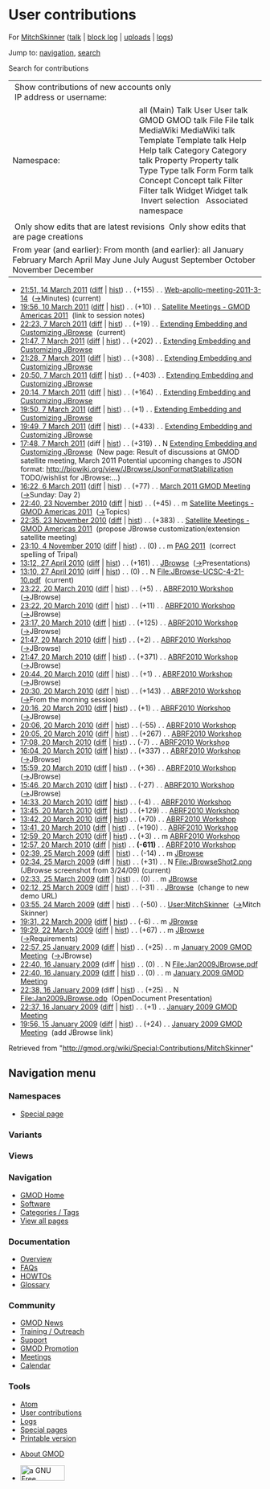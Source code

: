 <div id="mw-page-base" class="noprint">

</div>

<div id="mw-head-base" class="noprint">

</div>

<div id="content" class="mw-body" role="main">

<span id="top"></span>

<div id="mw-js-message" style="display:none;">

</div>



# <span dir="auto">User contributions</span>

<div id="bodyContent">

<div id="contentSub">

For [MitchSkinner](/wiki/User:MitchSkinner "User:MitchSkinner") (<a
href="/mediawiki/index.php?title=User_talk:MitchSkinner&amp;action=edit&amp;redlink=1"
class="new"
title="User talk:MitchSkinner (page does not exist)">talk</a> \| [block
log](/mediawiki/index.php?title=Special:Log/block&page=User%3AMitchSkinner "Special:Log/block")
\|
[uploads](/wiki/Special:ListFiles/MitchSkinner "Special:ListFiles/MitchSkinner")
\| [logs](/wiki/Special:Log/MitchSkinner "Special:Log/MitchSkinner"))

</div>

<div id="jump-to-nav" class="mw-jump">

Jump to: [navigation](#mw-navigation), [search](#p-search)

</div>

<div id="mw-content-text">

Search for contributions

<table class="mw-contributions-table">
<colgroup>
<col style="width: 50%" />
<col style="width: 50%" />
</colgroup>
<tbody>
<tr class="odd">
<td colspan="2"> Show contributions of new accounts only<br />
 IP address or username:</td>
</tr>
<tr class="even">
<td class="mw-label">Namespace:</td>
<td>all (Main) Talk User User talk GMOD GMOD talk File File talk
MediaWiki MediaWiki talk Template Template talk Help Help talk Category
Category talk Property Property talk Type Type talk Form Form talk
Concept Concept talk Filter Filter talk Widget Widget talk  
 Invert selection 
 Associated namespace </td>
</tr>
<tr class="odd">
<td colspan="2"></td>
</tr>
<tr class="even">
<td colspan="2"> Only show edits that are latest revisions
 Only show edits that are page creations</td>
</tr>
<tr class="odd">
<td colspan="2">From year (and earlier): From month (and earlier): all
January February March April May June July August September October
November December</td>
</tr>
</tbody>
</table>

- <a
  href="/mediawiki/index.php?title=Web-apollo-meeting-2011-3-14&amp;oldid=17331"
  class="mw-changeslist-date" title="Web-apollo-meeting-2011-3-14">21:51,
  14 March 2011</a>
  ([diff](/mediawiki/index.php?title=Web-apollo-meeting-2011-3-14&diff=prev&oldid=17331 "Web-apollo-meeting-2011-3-14")
  \|
  [hist](/mediawiki/index.php?title=Web-apollo-meeting-2011-3-14&action=history "Web-apollo-meeting-2011-3-14"))
  <span class="mw-changeslist-separator">. .</span>
  <span class="mw-plusminus-pos" dir="ltr"
  title="787 bytes after change">(+155)</span>‎
  <span class="mw-changeslist-separator">. .</span>
  <a href="/wiki/Web-apollo-meeting-2011-3-14"
  class="mw-contributions-title"
  title="Web-apollo-meeting-2011-3-14">Web-apollo-meeting-2011-3-14</a> ‎
  <span class="comment">([→](/wiki/Web-apollo-meeting-2011-3-14#Minutes "Web-apollo-meeting-2011-3-14")‎<span dir="auto"><span class="autocomment">Minutes</span></span>)</span>
  <span class="mw-uctop">(current)</span>
- <a
  href="/mediawiki/index.php?title=Satellite_Meetings_-_GMOD_Americas_2011&amp;oldid=17254"
  class="mw-changeslist-date"
  title="Satellite Meetings - GMOD Americas 2011">19:56, 10 March 2011</a>
  ([diff](/mediawiki/index.php?title=Satellite_Meetings_-_GMOD_Americas_2011&diff=prev&oldid=17254 "Satellite Meetings - GMOD Americas 2011")
  \|
  [hist](/mediawiki/index.php?title=Satellite_Meetings_-_GMOD_Americas_2011&action=history "Satellite Meetings - GMOD Americas 2011"))
  <span class="mw-changeslist-separator">. .</span>
  <span class="mw-plusminus-pos" dir="ltr"
  title="4,159 bytes after change">(+10)</span>‎
  <span class="mw-changeslist-separator">. .</span>
  <a href="/wiki/Satellite_Meetings_-_GMOD_Americas_2011"
  class="mw-contributions-title"
  title="Satellite Meetings - GMOD Americas 2011">Satellite Meetings -
  GMOD Americas 2011</a> ‎ <span class="comment">(link to session
  notes)</span>
- <a
  href="/mediawiki/index.php?title=Extending_Embedding_and_Customizing_JBrowse&amp;oldid=17217"
  class="mw-changeslist-date"
  title="Extending Embedding and Customizing JBrowse">22:23, 7 March
  2011</a>
  ([diff](/mediawiki/index.php?title=Extending_Embedding_and_Customizing_JBrowse&diff=prev&oldid=17217 "Extending Embedding and Customizing JBrowse")
  \|
  [hist](/mediawiki/index.php?title=Extending_Embedding_and_Customizing_JBrowse&action=history "Extending Embedding and Customizing JBrowse"))
  <span class="mw-changeslist-separator">. .</span>
  <span class="mw-plusminus-pos" dir="ltr"
  title="1,849 bytes after change">(+19)</span>‎
  <span class="mw-changeslist-separator">. .</span>
  <a href="/wiki/Extending_Embedding_and_Customizing_JBrowse"
  class="mw-contributions-title"
  title="Extending Embedding and Customizing JBrowse">Extending Embedding
  and Customizing JBrowse</a> ‎ <span class="mw-uctop">(current)</span>
- <a
  href="/mediawiki/index.php?title=Extending_Embedding_and_Customizing_JBrowse&amp;oldid=17216"
  class="mw-changeslist-date"
  title="Extending Embedding and Customizing JBrowse">21:47, 7 March
  2011</a>
  ([diff](/mediawiki/index.php?title=Extending_Embedding_and_Customizing_JBrowse&diff=prev&oldid=17216 "Extending Embedding and Customizing JBrowse")
  \|
  [hist](/mediawiki/index.php?title=Extending_Embedding_and_Customizing_JBrowse&action=history "Extending Embedding and Customizing JBrowse"))
  <span class="mw-changeslist-separator">. .</span>
  <span class="mw-plusminus-pos" dir="ltr"
  title="1,830 bytes after change">(+202)</span>‎
  <span class="mw-changeslist-separator">. .</span>
  <a href="/wiki/Extending_Embedding_and_Customizing_JBrowse"
  class="mw-contributions-title"
  title="Extending Embedding and Customizing JBrowse">Extending Embedding
  and Customizing JBrowse</a> ‎
- <a
  href="/mediawiki/index.php?title=Extending_Embedding_and_Customizing_JBrowse&amp;oldid=17215"
  class="mw-changeslist-date"
  title="Extending Embedding and Customizing JBrowse">21:28, 7 March
  2011</a>
  ([diff](/mediawiki/index.php?title=Extending_Embedding_and_Customizing_JBrowse&diff=prev&oldid=17215 "Extending Embedding and Customizing JBrowse")
  \|
  [hist](/mediawiki/index.php?title=Extending_Embedding_and_Customizing_JBrowse&action=history "Extending Embedding and Customizing JBrowse"))
  <span class="mw-changeslist-separator">. .</span>
  <span class="mw-plusminus-pos" dir="ltr"
  title="1,628 bytes after change">(+308)</span>‎
  <span class="mw-changeslist-separator">. .</span>
  <a href="/wiki/Extending_Embedding_and_Customizing_JBrowse"
  class="mw-contributions-title"
  title="Extending Embedding and Customizing JBrowse">Extending Embedding
  and Customizing JBrowse</a> ‎
- <a
  href="/mediawiki/index.php?title=Extending_Embedding_and_Customizing_JBrowse&amp;oldid=17212"
  class="mw-changeslist-date"
  title="Extending Embedding and Customizing JBrowse">20:50, 7 March
  2011</a>
  ([diff](/mediawiki/index.php?title=Extending_Embedding_and_Customizing_JBrowse&diff=prev&oldid=17212 "Extending Embedding and Customizing JBrowse")
  \|
  [hist](/mediawiki/index.php?title=Extending_Embedding_and_Customizing_JBrowse&action=history "Extending Embedding and Customizing JBrowse"))
  <span class="mw-changeslist-separator">. .</span>
  <span class="mw-plusminus-pos" dir="ltr"
  title="1,320 bytes after change">(+403)</span>‎
  <span class="mw-changeslist-separator">. .</span>
  <a href="/wiki/Extending_Embedding_and_Customizing_JBrowse"
  class="mw-contributions-title"
  title="Extending Embedding and Customizing JBrowse">Extending Embedding
  and Customizing JBrowse</a> ‎
- <a
  href="/mediawiki/index.php?title=Extending_Embedding_and_Customizing_JBrowse&amp;oldid=17211"
  class="mw-changeslist-date"
  title="Extending Embedding and Customizing JBrowse">20:14, 7 March
  2011</a>
  ([diff](/mediawiki/index.php?title=Extending_Embedding_and_Customizing_JBrowse&diff=prev&oldid=17211 "Extending Embedding and Customizing JBrowse")
  \|
  [hist](/mediawiki/index.php?title=Extending_Embedding_and_Customizing_JBrowse&action=history "Extending Embedding and Customizing JBrowse"))
  <span class="mw-changeslist-separator">. .</span>
  <span class="mw-plusminus-pos" dir="ltr"
  title="917 bytes after change">(+164)</span>‎
  <span class="mw-changeslist-separator">. .</span>
  <a href="/wiki/Extending_Embedding_and_Customizing_JBrowse"
  class="mw-contributions-title"
  title="Extending Embedding and Customizing JBrowse">Extending Embedding
  and Customizing JBrowse</a> ‎
- <a
  href="/mediawiki/index.php?title=Extending_Embedding_and_Customizing_JBrowse&amp;oldid=17210"
  class="mw-changeslist-date"
  title="Extending Embedding and Customizing JBrowse">19:50, 7 March
  2011</a>
  ([diff](/mediawiki/index.php?title=Extending_Embedding_and_Customizing_JBrowse&diff=prev&oldid=17210 "Extending Embedding and Customizing JBrowse")
  \|
  [hist](/mediawiki/index.php?title=Extending_Embedding_and_Customizing_JBrowse&action=history "Extending Embedding and Customizing JBrowse"))
  <span class="mw-changeslist-separator">. .</span>
  <span class="mw-plusminus-pos" dir="ltr"
  title="753 bytes after change">(+1)</span>‎
  <span class="mw-changeslist-separator">. .</span>
  <a href="/wiki/Extending_Embedding_and_Customizing_JBrowse"
  class="mw-contributions-title"
  title="Extending Embedding and Customizing JBrowse">Extending Embedding
  and Customizing JBrowse</a> ‎
- <a
  href="/mediawiki/index.php?title=Extending_Embedding_and_Customizing_JBrowse&amp;oldid=17209"
  class="mw-changeslist-date"
  title="Extending Embedding and Customizing JBrowse">19:49, 7 March
  2011</a>
  ([diff](/mediawiki/index.php?title=Extending_Embedding_and_Customizing_JBrowse&diff=prev&oldid=17209 "Extending Embedding and Customizing JBrowse")
  \|
  [hist](/mediawiki/index.php?title=Extending_Embedding_and_Customizing_JBrowse&action=history "Extending Embedding and Customizing JBrowse"))
  <span class="mw-changeslist-separator">. .</span>
  <span class="mw-plusminus-pos" dir="ltr"
  title="752 bytes after change">(+433)</span>‎
  <span class="mw-changeslist-separator">. .</span>
  <a href="/wiki/Extending_Embedding_and_Customizing_JBrowse"
  class="mw-contributions-title"
  title="Extending Embedding and Customizing JBrowse">Extending Embedding
  and Customizing JBrowse</a> ‎
- <a
  href="/mediawiki/index.php?title=Extending_Embedding_and_Customizing_JBrowse&amp;oldid=17206"
  class="mw-changeslist-date"
  title="Extending Embedding and Customizing JBrowse">17:48, 7 March
  2011</a> (diff \|
  [hist](/mediawiki/index.php?title=Extending_Embedding_and_Customizing_JBrowse&action=history "Extending Embedding and Customizing JBrowse"))
  <span class="mw-changeslist-separator">. .</span>
  <span class="mw-plusminus-pos" dir="ltr"
  title="319 bytes after change">(+319)</span>‎
  <span class="mw-changeslist-separator">. .</span> N
  <a href="/wiki/Extending_Embedding_and_Customizing_JBrowse"
  class="mw-contributions-title"
  title="Extending Embedding and Customizing JBrowse">Extending Embedding
  and Customizing JBrowse</a> ‎ <span class="comment">(New page: Result
  of discussions at GMOD satellite meeting, March 2011 Potential
  upcoming changes to JSON format:
  http://biowiki.org/view/JBrowse/JsonFormatStabilization TODO/wishlist
  for JBrowse:...)</span>
- <a
  href="/mediawiki/index.php?title=March_2011_GMOD_Meeting&amp;oldid=17156"
  class="mw-changeslist-date" title="March 2011 GMOD Meeting">16:22, 6
  March 2011</a>
  ([diff](/mediawiki/index.php?title=March_2011_GMOD_Meeting&diff=prev&oldid=17156 "March 2011 GMOD Meeting")
  \|
  [hist](/mediawiki/index.php?title=March_2011_GMOD_Meeting&action=history "March 2011 GMOD Meeting"))
  <span class="mw-changeslist-separator">. .</span>
  <span class="mw-plusminus-pos" dir="ltr"
  title="14,777 bytes after change">(+77)</span>‎
  <span class="mw-changeslist-separator">. .</span>
  <a href="/wiki/March_2011_GMOD_Meeting" class="mw-contributions-title"
  title="March 2011 GMOD Meeting">March 2011 GMOD Meeting</a> ‎
  <span class="comment">([→](/wiki/March_2011_GMOD_Meeting#Sunday:_Day_2 "March 2011 GMOD Meeting")‎<span dir="auto"><span class="autocomment">Sunday:
  Day 2</span></span>)</span>
- <a
  href="/mediawiki/index.php?title=Satellite_Meetings_-_GMOD_Americas_2011&amp;oldid=15453"
  class="mw-changeslist-date"
  title="Satellite Meetings - GMOD Americas 2011">22:40, 23 November
  2010</a>
  ([diff](/mediawiki/index.php?title=Satellite_Meetings_-_GMOD_Americas_2011&diff=prev&oldid=15453 "Satellite Meetings - GMOD Americas 2011")
  \|
  [hist](/mediawiki/index.php?title=Satellite_Meetings_-_GMOD_Americas_2011&action=history "Satellite Meetings - GMOD Americas 2011"))
  <span class="mw-changeslist-separator">. .</span>
  <span class="mw-plusminus-pos" dir="ltr"
  title="2,505 bytes after change">(+45)</span>‎
  <span class="mw-changeslist-separator">. .</span> m
  <a href="/wiki/Satellite_Meetings_-_GMOD_Americas_2011"
  class="mw-contributions-title"
  title="Satellite Meetings - GMOD Americas 2011">Satellite Meetings -
  GMOD Americas 2011</a> ‎
  <span class="comment">([→](/wiki/Satellite_Meetings_-_GMOD_Americas_2011#Topics "Satellite Meetings - GMOD Americas 2011")‎<span dir="auto"><span class="autocomment">Topics</span></span>)</span>
- <a
  href="/mediawiki/index.php?title=Satellite_Meetings_-_GMOD_Americas_2011&amp;oldid=15452"
  class="mw-changeslist-date"
  title="Satellite Meetings - GMOD Americas 2011">22:35, 23 November
  2010</a>
  ([diff](/mediawiki/index.php?title=Satellite_Meetings_-_GMOD_Americas_2011&diff=prev&oldid=15452 "Satellite Meetings - GMOD Americas 2011")
  \|
  [hist](/mediawiki/index.php?title=Satellite_Meetings_-_GMOD_Americas_2011&action=history "Satellite Meetings - GMOD Americas 2011"))
  <span class="mw-changeslist-separator">. .</span>
  <span class="mw-plusminus-pos" dir="ltr"
  title="2,460 bytes after change">(+383)</span>‎
  <span class="mw-changeslist-separator">. .</span>
  <a href="/wiki/Satellite_Meetings_-_GMOD_Americas_2011"
  class="mw-contributions-title"
  title="Satellite Meetings - GMOD Americas 2011">Satellite Meetings -
  GMOD Americas 2011</a> ‎ <span class="comment">(propose JBrowse
  customization/extension satellite meeting)</span>
- <a href="/mediawiki/index.php?title=PAG_2011&amp;oldid=15003"
  class="mw-changeslist-date" title="PAG 2011">23:10, 4 November 2010</a>
  ([diff](/mediawiki/index.php?title=PAG_2011&diff=prev&oldid=15003 "PAG 2011")
  \|
  [hist](/mediawiki/index.php?title=PAG_2011&action=history "PAG 2011"))
  <span class="mw-changeslist-separator">. .</span>
  <span class="mw-plusminus-null" dir="ltr"
  title="3,929 bytes after change">(0)</span>‎
  <span class="mw-changeslist-separator">. .</span> m
  <a href="/wiki/PAG_2011" class="mw-contributions-title"
  title="PAG 2011">PAG 2011</a> ‎ <span class="comment">(correct spelling
  of Tripal)</span>
- <a href="/mediawiki/index.php?title=JBrowse&amp;oldid=12422"
  class="mw-changeslist-date" title="JBrowse">13:12, 27 April 2010</a>
  ([diff](/mediawiki/index.php?title=JBrowse&diff=prev&oldid=12422 "JBrowse")
  \|
  [hist](/mediawiki/index.php?title=JBrowse&action=history "JBrowse"))
  <span class="mw-changeslist-separator">. .</span>
  <span class="mw-plusminus-pos" dir="ltr"
  title="2,137 bytes after change">(+161)</span>‎
  <span class="mw-changeslist-separator">. .</span>
  <a href="/wiki/JBrowse" class="mw-contributions-title"
  title="JBrowse">JBrowse</a> ‎
  <span class="comment">([→](/wiki/JBrowse#Presentations "JBrowse")‎<span dir="auto"><span class="autocomment">Presentations</span></span>)</span>
- <a
  href="/mediawiki/index.php?title=File:JBrowse-UCSC-4-21-10.pdf&amp;oldid=12421"
  class="mw-changeslist-date" title="File:JBrowse-UCSC-4-21-10.pdf">13:10,
  27 April 2010</a> (diff \|
  [hist](/mediawiki/index.php?title=File:JBrowse-UCSC-4-21-10.pdf&action=history "File:JBrowse-UCSC-4-21-10.pdf"))
  <span class="mw-changeslist-separator">. .</span>
  <span class="mw-plusminus-null" dir="ltr"
  title="0 bytes after change">(0)</span>‎
  <span class="mw-changeslist-separator">. .</span> N
  <a href="/wiki/File:JBrowse-UCSC-4-21-10.pdf"
  class="mw-contributions-title"
  title="File:JBrowse-UCSC-4-21-10.pdf">File:JBrowse-UCSC-4-21-10.pdf</a>
  ‎ <span class="mw-uctop">(current)</span>
- <a href="/mediawiki/index.php?title=ABRF2010_Workshop&amp;oldid=12147"
  class="mw-changeslist-date" title="ABRF2010 Workshop">23:22, 20 March
  2010</a>
  ([diff](/mediawiki/index.php?title=ABRF2010_Workshop&diff=prev&oldid=12147 "ABRF2010 Workshop")
  \|
  [hist](/mediawiki/index.php?title=ABRF2010_Workshop&action=history "ABRF2010 Workshop"))
  <span class="mw-changeslist-separator">. .</span>
  <span class="mw-plusminus-pos" dir="ltr"
  title="17,223 bytes after change">(+5)</span>‎
  <span class="mw-changeslist-separator">. .</span>
  <a href="/wiki/ABRF2010_Workshop" class="mw-contributions-title"
  title="ABRF2010 Workshop">ABRF2010 Workshop</a> ‎
  <span class="comment">([→](/wiki/ABRF2010_Workshop#JBrowse "ABRF2010 Workshop")‎<span dir="auto"><span class="autocomment">JBrowse</span></span>)</span>
- <a href="/mediawiki/index.php?title=ABRF2010_Workshop&amp;oldid=12146"
  class="mw-changeslist-date" title="ABRF2010 Workshop">23:22, 20 March
  2010</a>
  ([diff](/mediawiki/index.php?title=ABRF2010_Workshop&diff=prev&oldid=12146 "ABRF2010 Workshop")
  \|
  [hist](/mediawiki/index.php?title=ABRF2010_Workshop&action=history "ABRF2010 Workshop"))
  <span class="mw-changeslist-separator">. .</span>
  <span class="mw-plusminus-pos" dir="ltr"
  title="17,218 bytes after change">(+11)</span>‎
  <span class="mw-changeslist-separator">. .</span>
  <a href="/wiki/ABRF2010_Workshop" class="mw-contributions-title"
  title="ABRF2010 Workshop">ABRF2010 Workshop</a> ‎
  <span class="comment">([→](/wiki/ABRF2010_Workshop#JBrowse "ABRF2010 Workshop")‎<span dir="auto"><span class="autocomment">JBrowse</span></span>)</span>
- <a href="/mediawiki/index.php?title=ABRF2010_Workshop&amp;oldid=12145"
  class="mw-changeslist-date" title="ABRF2010 Workshop">23:17, 20 March
  2010</a>
  ([diff](/mediawiki/index.php?title=ABRF2010_Workshop&diff=prev&oldid=12145 "ABRF2010 Workshop")
  \|
  [hist](/mediawiki/index.php?title=ABRF2010_Workshop&action=history "ABRF2010 Workshop"))
  <span class="mw-changeslist-separator">. .</span>
  <span class="mw-plusminus-pos" dir="ltr"
  title="17,207 bytes after change">(+125)</span>‎
  <span class="mw-changeslist-separator">. .</span>
  <a href="/wiki/ABRF2010_Workshop" class="mw-contributions-title"
  title="ABRF2010 Workshop">ABRF2010 Workshop</a> ‎
  <span class="comment">([→](/wiki/ABRF2010_Workshop#JBrowse "ABRF2010 Workshop")‎<span dir="auto"><span class="autocomment">JBrowse</span></span>)</span>
- <a href="/mediawiki/index.php?title=ABRF2010_Workshop&amp;oldid=12144"
  class="mw-changeslist-date" title="ABRF2010 Workshop">21:47, 20 March
  2010</a>
  ([diff](/mediawiki/index.php?title=ABRF2010_Workshop&diff=prev&oldid=12144 "ABRF2010 Workshop")
  \|
  [hist](/mediawiki/index.php?title=ABRF2010_Workshop&action=history "ABRF2010 Workshop"))
  <span class="mw-changeslist-separator">. .</span>
  <span class="mw-plusminus-pos" dir="ltr"
  title="17,082 bytes after change">(+2)</span>‎
  <span class="mw-changeslist-separator">. .</span>
  <a href="/wiki/ABRF2010_Workshop" class="mw-contributions-title"
  title="ABRF2010 Workshop">ABRF2010 Workshop</a> ‎
  <span class="comment">([→](/wiki/ABRF2010_Workshop#JBrowse "ABRF2010 Workshop")‎<span dir="auto"><span class="autocomment">JBrowse</span></span>)</span>
- <a href="/mediawiki/index.php?title=ABRF2010_Workshop&amp;oldid=12143"
  class="mw-changeslist-date" title="ABRF2010 Workshop">21:47, 20 March
  2010</a>
  ([diff](/mediawiki/index.php?title=ABRF2010_Workshop&diff=prev&oldid=12143 "ABRF2010 Workshop")
  \|
  [hist](/mediawiki/index.php?title=ABRF2010_Workshop&action=history "ABRF2010 Workshop"))
  <span class="mw-changeslist-separator">. .</span>
  <span class="mw-plusminus-pos" dir="ltr"
  title="17,080 bytes after change">(+371)</span>‎
  <span class="mw-changeslist-separator">. .</span>
  <a href="/wiki/ABRF2010_Workshop" class="mw-contributions-title"
  title="ABRF2010 Workshop">ABRF2010 Workshop</a> ‎
  <span class="comment">([→](/wiki/ABRF2010_Workshop#JBrowse "ABRF2010 Workshop")‎<span dir="auto"><span class="autocomment">JBrowse</span></span>)</span>
- <a href="/mediawiki/index.php?title=ABRF2010_Workshop&amp;oldid=12142"
  class="mw-changeslist-date" title="ABRF2010 Workshop">20:44, 20 March
  2010</a>
  ([diff](/mediawiki/index.php?title=ABRF2010_Workshop&diff=prev&oldid=12142 "ABRF2010 Workshop")
  \|
  [hist](/mediawiki/index.php?title=ABRF2010_Workshop&action=history "ABRF2010 Workshop"))
  <span class="mw-changeslist-separator">. .</span>
  <span class="mw-plusminus-pos" dir="ltr"
  title="16,709 bytes after change">(+1)</span>‎
  <span class="mw-changeslist-separator">. .</span>
  <a href="/wiki/ABRF2010_Workshop" class="mw-contributions-title"
  title="ABRF2010 Workshop">ABRF2010 Workshop</a> ‎
  <span class="comment">([→](/wiki/ABRF2010_Workshop#JBrowse "ABRF2010 Workshop")‎<span dir="auto"><span class="autocomment">JBrowse</span></span>)</span>
- <a href="/mediawiki/index.php?title=ABRF2010_Workshop&amp;oldid=12141"
  class="mw-changeslist-date" title="ABRF2010 Workshop">20:30, 20 March
  2010</a>
  ([diff](/mediawiki/index.php?title=ABRF2010_Workshop&diff=prev&oldid=12141 "ABRF2010 Workshop")
  \|
  [hist](/mediawiki/index.php?title=ABRF2010_Workshop&action=history "ABRF2010 Workshop"))
  <span class="mw-changeslist-separator">. .</span>
  <span class="mw-plusminus-pos" dir="ltr"
  title="16,708 bytes after change">(+143)</span>‎
  <span class="mw-changeslist-separator">. .</span>
  <a href="/wiki/ABRF2010_Workshop" class="mw-contributions-title"
  title="ABRF2010 Workshop">ABRF2010 Workshop</a> ‎
  <span class="comment">([→](/wiki/ABRF2010_Workshop#From_the_morning_session "ABRF2010 Workshop")‎<span dir="auto"><span class="autocomment">From
  the morning session</span></span>)</span>
- <a href="/mediawiki/index.php?title=ABRF2010_Workshop&amp;oldid=12140"
  class="mw-changeslist-date" title="ABRF2010 Workshop">20:16, 20 March
  2010</a>
  ([diff](/mediawiki/index.php?title=ABRF2010_Workshop&diff=prev&oldid=12140 "ABRF2010 Workshop")
  \|
  [hist](/mediawiki/index.php?title=ABRF2010_Workshop&action=history "ABRF2010 Workshop"))
  <span class="mw-changeslist-separator">. .</span>
  <span class="mw-plusminus-pos" dir="ltr"
  title="16,565 bytes after change">(+1)</span>‎
  <span class="mw-changeslist-separator">. .</span>
  <a href="/wiki/ABRF2010_Workshop" class="mw-contributions-title"
  title="ABRF2010 Workshop">ABRF2010 Workshop</a> ‎
  <span class="comment">([→](/wiki/ABRF2010_Workshop#JBrowse "ABRF2010 Workshop")‎<span dir="auto"><span class="autocomment">JBrowse</span></span>)</span>
- <a href="/mediawiki/index.php?title=ABRF2010_Workshop&amp;oldid=12139"
  class="mw-changeslist-date" title="ABRF2010 Workshop">20:06, 20 March
  2010</a>
  ([diff](/mediawiki/index.php?title=ABRF2010_Workshop&diff=prev&oldid=12139 "ABRF2010 Workshop")
  \|
  [hist](/mediawiki/index.php?title=ABRF2010_Workshop&action=history "ABRF2010 Workshop"))
  <span class="mw-changeslist-separator">. .</span>
  <span class="mw-plusminus-neg" dir="ltr"
  title="16,564 bytes after change">(-55)</span>‎
  <span class="mw-changeslist-separator">. .</span>
  <a href="/wiki/ABRF2010_Workshop" class="mw-contributions-title"
  title="ABRF2010 Workshop">ABRF2010 Workshop</a> ‎
- <a href="/mediawiki/index.php?title=ABRF2010_Workshop&amp;oldid=12138"
  class="mw-changeslist-date" title="ABRF2010 Workshop">20:05, 20 March
  2010</a>
  ([diff](/mediawiki/index.php?title=ABRF2010_Workshop&diff=prev&oldid=12138 "ABRF2010 Workshop")
  \|
  [hist](/mediawiki/index.php?title=ABRF2010_Workshop&action=history "ABRF2010 Workshop"))
  <span class="mw-changeslist-separator">. .</span>
  <span class="mw-plusminus-pos" dir="ltr"
  title="16,619 bytes after change">(+267)</span>‎
  <span class="mw-changeslist-separator">. .</span>
  <a href="/wiki/ABRF2010_Workshop" class="mw-contributions-title"
  title="ABRF2010 Workshop">ABRF2010 Workshop</a> ‎
- <a href="/mediawiki/index.php?title=ABRF2010_Workshop&amp;oldid=12137"
  class="mw-changeslist-date" title="ABRF2010 Workshop">17:08, 20 March
  2010</a>
  ([diff](/mediawiki/index.php?title=ABRF2010_Workshop&diff=prev&oldid=12137 "ABRF2010 Workshop")
  \|
  [hist](/mediawiki/index.php?title=ABRF2010_Workshop&action=history "ABRF2010 Workshop"))
  <span class="mw-changeslist-separator">. .</span>
  <span class="mw-plusminus-neg" dir="ltr"
  title="16,352 bytes after change">(-7)</span>‎
  <span class="mw-changeslist-separator">. .</span>
  <a href="/wiki/ABRF2010_Workshop" class="mw-contributions-title"
  title="ABRF2010 Workshop">ABRF2010 Workshop</a> ‎
- <a href="/mediawiki/index.php?title=ABRF2010_Workshop&amp;oldid=12136"
  class="mw-changeslist-date" title="ABRF2010 Workshop">16:04, 20 March
  2010</a>
  ([diff](/mediawiki/index.php?title=ABRF2010_Workshop&diff=prev&oldid=12136 "ABRF2010 Workshop")
  \|
  [hist](/mediawiki/index.php?title=ABRF2010_Workshop&action=history "ABRF2010 Workshop"))
  <span class="mw-changeslist-separator">. .</span>
  <span class="mw-plusminus-pos" dir="ltr"
  title="16,359 bytes after change">(+337)</span>‎
  <span class="mw-changeslist-separator">. .</span>
  <a href="/wiki/ABRF2010_Workshop" class="mw-contributions-title"
  title="ABRF2010 Workshop">ABRF2010 Workshop</a> ‎
  <span class="comment">([→](/wiki/ABRF2010_Workshop#JBrowse "ABRF2010 Workshop")‎<span dir="auto"><span class="autocomment">JBrowse</span></span>)</span>
- <a href="/mediawiki/index.php?title=ABRF2010_Workshop&amp;oldid=12135"
  class="mw-changeslist-date" title="ABRF2010 Workshop">15:59, 20 March
  2010</a>
  ([diff](/mediawiki/index.php?title=ABRF2010_Workshop&diff=prev&oldid=12135 "ABRF2010 Workshop")
  \|
  [hist](/mediawiki/index.php?title=ABRF2010_Workshop&action=history "ABRF2010 Workshop"))
  <span class="mw-changeslist-separator">. .</span>
  <span class="mw-plusminus-pos" dir="ltr"
  title="16,022 bytes after change">(+36)</span>‎
  <span class="mw-changeslist-separator">. .</span>
  <a href="/wiki/ABRF2010_Workshop" class="mw-contributions-title"
  title="ABRF2010 Workshop">ABRF2010 Workshop</a> ‎
  <span class="comment">([→](/wiki/ABRF2010_Workshop#JBrowse "ABRF2010 Workshop")‎<span dir="auto"><span class="autocomment">JBrowse</span></span>)</span>
- <a href="/mediawiki/index.php?title=ABRF2010_Workshop&amp;oldid=12134"
  class="mw-changeslist-date" title="ABRF2010 Workshop">15:46, 20 March
  2010</a>
  ([diff](/mediawiki/index.php?title=ABRF2010_Workshop&diff=prev&oldid=12134 "ABRF2010 Workshop")
  \|
  [hist](/mediawiki/index.php?title=ABRF2010_Workshop&action=history "ABRF2010 Workshop"))
  <span class="mw-changeslist-separator">. .</span>
  <span class="mw-plusminus-neg" dir="ltr"
  title="15,986 bytes after change">(-27)</span>‎
  <span class="mw-changeslist-separator">. .</span>
  <a href="/wiki/ABRF2010_Workshop" class="mw-contributions-title"
  title="ABRF2010 Workshop">ABRF2010 Workshop</a> ‎
  <span class="comment">([→](/wiki/ABRF2010_Workshop#JBrowse "ABRF2010 Workshop")‎<span dir="auto"><span class="autocomment">JBrowse</span></span>)</span>
- <a href="/mediawiki/index.php?title=ABRF2010_Workshop&amp;oldid=12133"
  class="mw-changeslist-date" title="ABRF2010 Workshop">14:33, 20 March
  2010</a>
  ([diff](/mediawiki/index.php?title=ABRF2010_Workshop&diff=prev&oldid=12133 "ABRF2010 Workshop")
  \|
  [hist](/mediawiki/index.php?title=ABRF2010_Workshop&action=history "ABRF2010 Workshop"))
  <span class="mw-changeslist-separator">. .</span>
  <span class="mw-plusminus-neg" dir="ltr"
  title="16,013 bytes after change">(-4)</span>‎
  <span class="mw-changeslist-separator">. .</span>
  <a href="/wiki/ABRF2010_Workshop" class="mw-contributions-title"
  title="ABRF2010 Workshop">ABRF2010 Workshop</a> ‎
- <a href="/mediawiki/index.php?title=ABRF2010_Workshop&amp;oldid=12132"
  class="mw-changeslist-date" title="ABRF2010 Workshop">13:45, 20 March
  2010</a>
  ([diff](/mediawiki/index.php?title=ABRF2010_Workshop&diff=prev&oldid=12132 "ABRF2010 Workshop")
  \|
  [hist](/mediawiki/index.php?title=ABRF2010_Workshop&action=history "ABRF2010 Workshop"))
  <span class="mw-changeslist-separator">. .</span>
  <span class="mw-plusminus-pos" dir="ltr"
  title="16,017 bytes after change">(+129)</span>‎
  <span class="mw-changeslist-separator">. .</span>
  <a href="/wiki/ABRF2010_Workshop" class="mw-contributions-title"
  title="ABRF2010 Workshop">ABRF2010 Workshop</a> ‎
- <a href="/mediawiki/index.php?title=ABRF2010_Workshop&amp;oldid=12131"
  class="mw-changeslist-date" title="ABRF2010 Workshop">13:42, 20 March
  2010</a>
  ([diff](/mediawiki/index.php?title=ABRF2010_Workshop&diff=prev&oldid=12131 "ABRF2010 Workshop")
  \|
  [hist](/mediawiki/index.php?title=ABRF2010_Workshop&action=history "ABRF2010 Workshop"))
  <span class="mw-changeslist-separator">. .</span>
  <span class="mw-plusminus-pos" dir="ltr"
  title="15,888 bytes after change">(+70)</span>‎
  <span class="mw-changeslist-separator">. .</span>
  <a href="/wiki/ABRF2010_Workshop" class="mw-contributions-title"
  title="ABRF2010 Workshop">ABRF2010 Workshop</a> ‎
- <a href="/mediawiki/index.php?title=ABRF2010_Workshop&amp;oldid=12130"
  class="mw-changeslist-date" title="ABRF2010 Workshop">13:41, 20 March
  2010</a>
  ([diff](/mediawiki/index.php?title=ABRF2010_Workshop&diff=prev&oldid=12130 "ABRF2010 Workshop")
  \|
  [hist](/mediawiki/index.php?title=ABRF2010_Workshop&action=history "ABRF2010 Workshop"))
  <span class="mw-changeslist-separator">. .</span>
  <span class="mw-plusminus-pos" dir="ltr"
  title="15,818 bytes after change">(+190)</span>‎
  <span class="mw-changeslist-separator">. .</span>
  <a href="/wiki/ABRF2010_Workshop" class="mw-contributions-title"
  title="ABRF2010 Workshop">ABRF2010 Workshop</a> ‎
- <a href="/mediawiki/index.php?title=ABRF2010_Workshop&amp;oldid=12129"
  class="mw-changeslist-date" title="ABRF2010 Workshop">12:59, 20 March
  2010</a>
  ([diff](/mediawiki/index.php?title=ABRF2010_Workshop&diff=prev&oldid=12129 "ABRF2010 Workshop")
  \|
  [hist](/mediawiki/index.php?title=ABRF2010_Workshop&action=history "ABRF2010 Workshop"))
  <span class="mw-changeslist-separator">. .</span>
  <span class="mw-plusminus-pos" dir="ltr"
  title="15,628 bytes after change">(+3)</span>‎
  <span class="mw-changeslist-separator">. .</span> m
  <a href="/wiki/ABRF2010_Workshop" class="mw-contributions-title"
  title="ABRF2010 Workshop">ABRF2010 Workshop</a> ‎
- <a href="/mediawiki/index.php?title=ABRF2010_Workshop&amp;oldid=12128"
  class="mw-changeslist-date" title="ABRF2010 Workshop">12:57, 20 March
  2010</a>
  ([diff](/mediawiki/index.php?title=ABRF2010_Workshop&diff=prev&oldid=12128 "ABRF2010 Workshop")
  \|
  [hist](/mediawiki/index.php?title=ABRF2010_Workshop&action=history "ABRF2010 Workshop"))
  <span class="mw-changeslist-separator">. .</span> **(-611)**‎
  <span class="mw-changeslist-separator">. .</span>
  <a href="/wiki/ABRF2010_Workshop" class="mw-contributions-title"
  title="ABRF2010 Workshop">ABRF2010 Workshop</a> ‎
- <a href="/mediawiki/index.php?title=JBrowse&amp;oldid=8098"
  class="mw-changeslist-date" title="JBrowse">02:39, 25 March 2009</a>
  ([diff](/mediawiki/index.php?title=JBrowse&diff=prev&oldid=8098 "JBrowse")
  \|
  [hist](/mediawiki/index.php?title=JBrowse&action=history "JBrowse"))
  <span class="mw-changeslist-separator">. .</span>
  <span class="mw-plusminus-neg" dir="ltr"
  title="1,881 bytes after change">(-14)</span>‎
  <span class="mw-changeslist-separator">. .</span> m
  <a href="/wiki/JBrowse" class="mw-contributions-title"
  title="JBrowse">JBrowse</a> ‎
- <a
  href="/mediawiki/index.php?title=File:JBrowseShot2.png&amp;oldid=8097"
  class="mw-changeslist-date" title="File:JBrowseShot2.png">02:34, 25
  March 2009</a> (diff \|
  [hist](/mediawiki/index.php?title=File:JBrowseShot2.png&action=history "File:JBrowseShot2.png"))
  <span class="mw-changeslist-separator">. .</span>
  <span class="mw-plusminus-pos" dir="ltr"
  title="31 bytes after change">(+31)</span>‎
  <span class="mw-changeslist-separator">. .</span> N
  <a href="/wiki/File:JBrowseShot2.png" class="mw-contributions-title"
  title="File:JBrowseShot2.png">File:JBrowseShot2.png</a> ‎
  <span class="comment">(JBrowse screenshot from 3/24/09)</span>
  <span class="mw-uctop">(current)</span>
- <a href="/mediawiki/index.php?title=JBrowse&amp;oldid=8096"
  class="mw-changeslist-date" title="JBrowse">02:33, 25 March 2009</a>
  ([diff](/mediawiki/index.php?title=JBrowse&diff=prev&oldid=8096 "JBrowse")
  \|
  [hist](/mediawiki/index.php?title=JBrowse&action=history "JBrowse"))
  <span class="mw-changeslist-separator">. .</span>
  <span class="mw-plusminus-null" dir="ltr"
  title="1,895 bytes after change">(0)</span>‎
  <span class="mw-changeslist-separator">. .</span> m
  <a href="/wiki/JBrowse" class="mw-contributions-title"
  title="JBrowse">JBrowse</a> ‎
- <a href="/mediawiki/index.php?title=JBrowse&amp;oldid=8095"
  class="mw-changeslist-date" title="JBrowse">02:12, 25 March 2009</a>
  ([diff](/mediawiki/index.php?title=JBrowse&diff=prev&oldid=8095 "JBrowse")
  \|
  [hist](/mediawiki/index.php?title=JBrowse&action=history "JBrowse"))
  <span class="mw-changeslist-separator">. .</span>
  <span class="mw-plusminus-neg" dir="ltr"
  title="1,895 bytes after change">(-31)</span>‎
  <span class="mw-changeslist-separator">. .</span>
  <a href="/wiki/JBrowse" class="mw-contributions-title"
  title="JBrowse">JBrowse</a> ‎ <span class="comment">(change to new demo
  URL)</span>
- <a href="/mediawiki/index.php?title=User:MitchSkinner&amp;oldid=8094"
  class="mw-changeslist-date" title="User:MitchSkinner">03:55, 24 March
  2009</a>
  ([diff](/mediawiki/index.php?title=User:MitchSkinner&diff=prev&oldid=8094 "User:MitchSkinner")
  \|
  [hist](/mediawiki/index.php?title=User:MitchSkinner&action=history "User:MitchSkinner"))
  <span class="mw-changeslist-separator">. .</span>
  <span class="mw-plusminus-neg" dir="ltr"
  title="111 bytes after change">(-50)</span>‎
  <span class="mw-changeslist-separator">. .</span>
  <a href="/wiki/User:MitchSkinner" class="mw-contributions-title"
  title="User:MitchSkinner">User:MitchSkinner</a> ‎
  <span class="comment">([→](/wiki/User:MitchSkinner#Mitch_Skinner "User:MitchSkinner")‎<span dir="auto"><span class="autocomment">Mitch
  Skinner</span></span>)</span>
- <a href="/mediawiki/index.php?title=JBrowse&amp;oldid=8083"
  class="mw-changeslist-date" title="JBrowse">19:31, 22 March 2009</a>
  ([diff](/mediawiki/index.php?title=JBrowse&diff=prev&oldid=8083 "JBrowse")
  \|
  [hist](/mediawiki/index.php?title=JBrowse&action=history "JBrowse"))
  <span class="mw-changeslist-separator">. .</span>
  <span class="mw-plusminus-neg" dir="ltr"
  title="1,926 bytes after change">(-6)</span>‎
  <span class="mw-changeslist-separator">. .</span> m
  <a href="/wiki/JBrowse" class="mw-contributions-title"
  title="JBrowse">JBrowse</a> ‎
- <a href="/mediawiki/index.php?title=JBrowse&amp;oldid=8082"
  class="mw-changeslist-date" title="JBrowse">19:29, 22 March 2009</a>
  ([diff](/mediawiki/index.php?title=JBrowse&diff=prev&oldid=8082 "JBrowse")
  \|
  [hist](/mediawiki/index.php?title=JBrowse&action=history "JBrowse"))
  <span class="mw-changeslist-separator">. .</span>
  <span class="mw-plusminus-pos" dir="ltr"
  title="1,932 bytes after change">(+67)</span>‎
  <span class="mw-changeslist-separator">. .</span> m
  <a href="/wiki/JBrowse" class="mw-contributions-title"
  title="JBrowse">JBrowse</a> ‎
  <span class="comment">([→](/wiki/JBrowse#Requirements "JBrowse")‎<span dir="auto"><span class="autocomment">Requirements</span></span>)</span>
- <a
  href="/mediawiki/index.php?title=January_2009_GMOD_Meeting&amp;oldid=7382"
  class="mw-changeslist-date" title="January 2009 GMOD Meeting">22:57, 25
  January 2009</a>
  ([diff](/mediawiki/index.php?title=January_2009_GMOD_Meeting&diff=prev&oldid=7382 "January 2009 GMOD Meeting")
  \|
  [hist](/mediawiki/index.php?title=January_2009_GMOD_Meeting&action=history "January 2009 GMOD Meeting"))
  <span class="mw-changeslist-separator">. .</span>
  <span class="mw-plusminus-pos" dir="ltr"
  title="45,818 bytes after change">(+25)</span>‎
  <span class="mw-changeslist-separator">. .</span> m
  <a href="/wiki/January_2009_GMOD_Meeting" class="mw-contributions-title"
  title="January 2009 GMOD Meeting">January 2009 GMOD Meeting</a> ‎
  <span class="comment">([→](/wiki/January_2009_GMOD_Meeting#JBrowse "January 2009 GMOD Meeting")‎<span dir="auto"><span class="autocomment">JBrowse</span></span>)</span>
- <a
  href="/mediawiki/index.php?title=File:Jan2009JBrowse.pdf&amp;oldid=7229"
  class="mw-changeslist-date" title="File:Jan2009JBrowse.pdf">22:40, 16
  January 2009</a> (diff \|
  [hist](/mediawiki/index.php?title=File:Jan2009JBrowse.pdf&action=history "File:Jan2009JBrowse.pdf"))
  <span class="mw-changeslist-separator">. .</span>
  <span class="mw-plusminus-null" dir="ltr"
  title="0 bytes after change">(0)</span>‎
  <span class="mw-changeslist-separator">. .</span> N
  <a href="/wiki/File:Jan2009JBrowse.pdf" class="mw-contributions-title"
  title="File:Jan2009JBrowse.pdf">File:Jan2009JBrowse.pdf</a> ‎
- <a
  href="/mediawiki/index.php?title=January_2009_GMOD_Meeting&amp;oldid=7228"
  class="mw-changeslist-date" title="January 2009 GMOD Meeting">22:40, 16
  January 2009</a>
  ([diff](/mediawiki/index.php?title=January_2009_GMOD_Meeting&diff=prev&oldid=7228 "January 2009 GMOD Meeting")
  \|
  [hist](/mediawiki/index.php?title=January_2009_GMOD_Meeting&action=history "January 2009 GMOD Meeting"))
  <span class="mw-changeslist-separator">. .</span>
  <span class="mw-plusminus-null" dir="ltr"
  title="10,682 bytes after change">(0)</span>‎
  <span class="mw-changeslist-separator">. .</span> m
  <a href="/wiki/January_2009_GMOD_Meeting" class="mw-contributions-title"
  title="January 2009 GMOD Meeting">January 2009 GMOD Meeting</a> ‎
- <a
  href="/mediawiki/index.php?title=File:Jan2009JBrowse.odp&amp;oldid=7227"
  class="mw-changeslist-date" title="File:Jan2009JBrowse.odp">22:38, 16
  January 2009</a> (diff \|
  [hist](/mediawiki/index.php?title=File:Jan2009JBrowse.odp&action=history "File:Jan2009JBrowse.odp"))
  <span class="mw-changeslist-separator">. .</span>
  <span class="mw-plusminus-pos" dir="ltr"
  title="25 bytes after change">(+25)</span>‎
  <span class="mw-changeslist-separator">. .</span> N
  <a href="/wiki/File:Jan2009JBrowse.odp" class="mw-contributions-title"
  title="File:Jan2009JBrowse.odp">File:Jan2009JBrowse.odp</a> ‎
  <span class="comment">(OpenDocument Presentation)</span>
- <a
  href="/mediawiki/index.php?title=January_2009_GMOD_Meeting&amp;oldid=7225"
  class="mw-changeslist-date" title="January 2009 GMOD Meeting">22:37, 16
  January 2009</a>
  ([diff](/mediawiki/index.php?title=January_2009_GMOD_Meeting&diff=prev&oldid=7225 "January 2009 GMOD Meeting")
  \|
  [hist](/mediawiki/index.php?title=January_2009_GMOD_Meeting&action=history "January 2009 GMOD Meeting"))
  <span class="mw-changeslist-separator">. .</span>
  <span class="mw-plusminus-pos" dir="ltr"
  title="10,632 bytes after change">(+1)</span>‎
  <span class="mw-changeslist-separator">. .</span>
  <a href="/wiki/January_2009_GMOD_Meeting" class="mw-contributions-title"
  title="January 2009 GMOD Meeting">January 2009 GMOD Meeting</a> ‎
- <a
  href="/mediawiki/index.php?title=January_2009_GMOD_Meeting&amp;oldid=7149"
  class="mw-changeslist-date" title="January 2009 GMOD Meeting">19:56, 15
  January 2009</a>
  ([diff](/mediawiki/index.php?title=January_2009_GMOD_Meeting&diff=prev&oldid=7149 "January 2009 GMOD Meeting")
  \|
  [hist](/mediawiki/index.php?title=January_2009_GMOD_Meeting&action=history "January 2009 GMOD Meeting"))
  <span class="mw-changeslist-separator">. .</span>
  <span class="mw-plusminus-pos" dir="ltr"
  title="10,068 bytes after change">(+24)</span>‎
  <span class="mw-changeslist-separator">. .</span>
  <a href="/wiki/January_2009_GMOD_Meeting" class="mw-contributions-title"
  title="January 2009 GMOD Meeting">January 2009 GMOD Meeting</a> ‎
  <span class="comment">(add JBrowse link)</span>

</div>

<div class="printfooter">

Retrieved from
"<http://gmod.org/wiki/Special:Contributions/MitchSkinner>"

</div>

<div id="catlinks" class="catlinks catlinks-allhidden">

</div>

<div class="visualClear">

</div>

</div>

</div>

<div id="mw-navigation">

## Navigation menu

<div id="mw-head">



<div id="left-navigation">

<div id="p-namespaces" class="vectorTabs" role="navigation"
aria-labelledby="p-namespaces-label">

### Namespaces

- <span id="ca-nstab-special">[Special
  page](/wiki/Special:Contributions/MitchSkinner "This is a special page, you cannot edit the page itself")</span>

</div>

<div id="p-variants" class="vectorMenu emptyPortlet" role="navigation"
aria-labelledby="p-variants-label">

### 

### Variants[](#)

<div class="menu">

</div>

</div>

</div>

<div id="right-navigation">

<div id="p-views" class="vectorTabs emptyPortlet" role="navigation"
aria-labelledby="p-views-label">

### Views

</div>



</div>



</div>

</div>

</div>

<div id="mw-panel">

<div id="p-logo" role="banner">

<a href="/wiki/Main_Page"
style="background-image: url(http://gmod.org/images/GMOD-cogs.png);"
title="Visit the main page"></a>

</div>

<div id="p-Navigation" class="portal" role="navigation"
aria-labelledby="p-Navigation-label">

### Navigation

<div class="body">

- <span id="n-GMOD-Home">[GMOD Home](/wiki/Main_Page)</span>
- <span id="n-Software">[Software](/wiki/GMOD_Components)</span>
- <span id="n-Categories-.2F-Tags">[Categories /
  Tags](/wiki/Categories)</span>
- <span id="n-View-all-pages">[View all
  pages](/wiki/Special:AllPages)</span>

</div>

</div>

<div id="p-Documentation" class="portal" role="navigation"
aria-labelledby="p-Documentation-label">

### Documentation

<div class="body">

- <span id="n-Overview">[Overview](/wiki/Overview)</span>
- <span id="n-FAQs">[FAQs](/wiki/Category:FAQ)</span>
- <span id="n-HOWTOs">[HOWTOs](/wiki/Category:HOWTO)</span>
- <span id="n-Glossary">[Glossary](/wiki/Glossary)</span>

</div>

</div>

<div id="p-Community" class="portal" role="navigation"
aria-labelledby="p-Community-label">

### Community

<div class="body">

- <span id="n-GMOD-News">[GMOD News](/wiki/GMOD_News)</span>
- <span id="n-Training-.2F-Outreach">[Training /
  Outreach](/wiki/Training_and_Outreach)</span>
- <span id="n-Support">[Support](/wiki/Support)</span>
- <span id="n-GMOD-Promotion">[GMOD
  Promotion](/wiki/GMOD_Promotion)</span>
- <span id="n-Meetings">[Meetings](/wiki/Meetings)</span>
- <span id="n-Calendar">[Calendar](/wiki/Calendar)</span>

</div>

</div>

<div id="p-tb" class="portal" role="navigation"
aria-labelledby="p-tb-label">

### Tools

<div class="body">

- <span id="feedlinks"><a
  href="http://gmod.org/mediawiki/index.php?title=Special:Contributions/MitchSkinner&amp;feed=atom"
  id="feed-atom" class="feedlink" rel="alternate"
  type="application/atom+xml" title="Atom feed for this page">Atom</a></span>
- <span id="t-contributions">[User
  contributions](/wiki/Special:Contributions/MitchSkinner "A list of contributions of this user")</span>
- <span id="t-log">[Logs](/wiki/Special:Log/MitchSkinner)</span>
- <span id="t-specialpages"><a href="/wiki/Special:SpecialPages" accesskey="q"
  title="A list of all special pages [q]">Special pages</a></span>
- <span id="t-print"><a
  href="/mediawiki/index.php?title=Special:Contributions/MitchSkinner&amp;printable=yes"
  rel="alternate" accesskey="p"
  title="Printable version of this page [p]">Printable version</a></span>

</div>

</div>

</div>

</div>

<div id="footer" role="contentinfo">

- <span id="footer-places-about">[About
  GMOD](/wiki/GMOD:About "GMOD:About")</span>

<!-- -->

- <span id="footer-copyrightico">[<img src="http://www.gnu.org/graphics/gfdl-logo-small.png" width="88"
  height="31" alt="a GNU Free Documentation License" />](http://www.gnu.org/licenses/fdl-1.3.html)</span>


<div style="clear:both">

</div>

</div>
